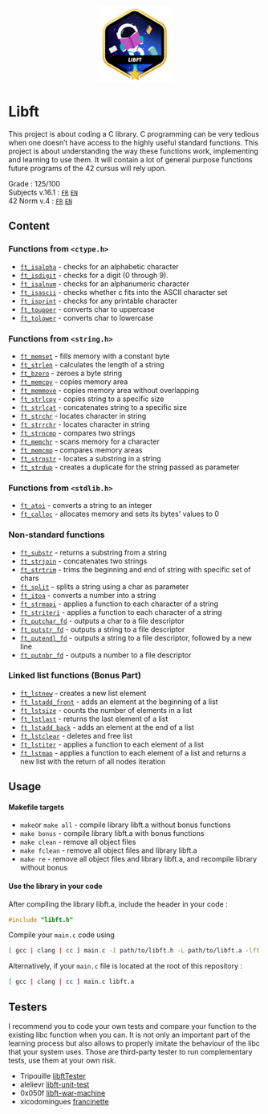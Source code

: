 <div align="center">
  <!-- Logo -->
  <a href="https://github.com/celinenguyentu/Libft">
  <img src="docs/libftm.png" alt="Logo" width="150" height="150">
  </a>
</div>

# Libft

This project is about coding a C library. C programming can be very tedious when one doesn’t have access to the highly useful
standard functions. This project is about understanding the way these functions work, implementing and learning to use them. It will contain a lot of general purpose functions future programs of the 42 cursus will rely upon.

Grade : 125/100 \
Subjects v.16.1 : [`FR`](docs/libft_v16.1.fr.pdf) [`EN`](docs/libft_v16.1.en.pdf) \
42 Norm v.4 : [`FR`](docs/norm_v4.fr.pdf) [`EN`](docs/norm_v4.en.pdf)

## Content

### Functions from `<ctype.h>`

- [`ft_isalpha`](ft_isalpha.c)	- checks  for  an  alphabetic  character
- [`ft_isdigit`](ft_isdigit.c)	- checks for a digit (0 through 9).
- [`ft_isalnum`](ft_isalnum.c)	- checks for an alphanumeric character
- [`ft_isascii`](ft_isascii.c)	- checks whether c fits into the ASCII character set
- [`ft_isprint`](ft_isprint.c)	- checks for any printable character
- [`ft_toupper`](ft_toupper.c)	- converts char to uppercase
- [`ft_tolower`](ft_tolower.c)	- converts char to lowercase

### Functions from `<string.h>`

- [`ft_memset`](ft_memset.c)	- fills memory with a constant byte
- [`ft_strlen`](ft_strlen.c)	- calculates the length of a string
- [`ft_bzero`](ft_bzero.c)	- zeroes a byte string
- [`ft_memcpy`](ft_memcpy.c)	- copies memory area
- [`ft_memmove`](ft_memmove.c)	- copies memory area without overlapping
- [`ft_strlcpy`](ft_strlcpy.c)	- copies string to a specific size
- [`ft_strlcat`](ft_strlcat.c)	- concatenates string to a specific size
- [`ft_strchr`](ft_strchr.c)	- locates character in string
- [`ft_strrchr`](ft_strrchr.c)	- locates character in string
- [`ft_strncmp`](ft_strncmp.c)	- compares two strings
- [`ft_memchr`](ft_memchr.c)	- scans memory for a character
- [`ft_memcmp`](ft_memcmp.c)	- compares memory areas
- [`ft_strnstr`](ft_strnstr.c)	- locates a substring in a string
- [`ft_strdup`](ft_strdup.c)	- creates a duplicate for the string passed as parameter

### Functions from `<stdlib.h>`
- [`ft_atoi`](ft_atoi.c)	- converts a string to an integer
- [`ft_calloc`](ft_calloc.c)	- allocates memory and sets its bytes' values to 0

### Non-standard functions
- [`ft_substr`](ft_substr.c)	- returns a substring from a string
- [`ft_strjoin`](ft_strjoin.c)	- concatenates two strings
- [`ft_strtrim`](ft_strtrim.c)	- trims the beginning and end of string with specific set of chars
- [`ft_split`](ft_split.c)	- splits a string using a char as parameter
- [`ft_itoa`](ft_itoa.c)	- converts a number into a string
- [`ft_strmapi`](ft_strmapi.c)	- applies a function to each character of a string
- [`ft_striteri`](ft_striteri.c)	- applies a function to each character of a string
- [`ft_putchar_fd`](ft_putchar_fd.c)	- outputs a char to a file descriptor
- [`ft_putstr_fd`](ft_putstr_fd.c)	- outputs a string to a file descriptor
- [`ft_putendl_fd`](ft_putendl_fd.c)	- outputs a string to a file descriptor, followed by a new line
- [`ft_putnbr_fd`](ft_putnbr_fd.c)	- outputs a number to a file descriptor

### Linked list functions (Bonus Part)

- [`ft_lstnew`](ft_lstnew_bonus.c)	- creates a new list element
- [`ft_lstadd_front`](ft_lstadd_front_bonus.c)	- adds an element at the beginning of a list
- [`ft_lstsize`](ft_lstsize_bonus.c)	- counts the number of elements in a list
- [`ft_lstlast`](ft_lstlast_bonus.c)	- returns the last element of a list
- [`ft_lstadd_back`](ft_lstadd_back_bonus.c)	- adds an element at the end of a list
- [`ft_lstclear`](ft_lstclear_bonus.c)	- deletes and free list
- [`ft_lstiter`](ft_lstiter_bonus.c)	- applies a function to each element of a list
- [`ft_lstmap`](ft_lstmap_bonus.c)	- applies a function to each element of a list and returns a new list with the return of all nodes iteration

## Usage

#### Makefile targets
* `make`or `make all` - compile library libft.a without bonus functions
* `make bonus` - compile library libft.a with bonus functions
* `make clean` - remove all object files
* `make fclean` - remove all object files and library libft.a
* `make re` - remove all object files and library libft.a, and recompile library without bonus

#### Use the library in your code
After compiling the library libft.a, include the header in your code :
```c
#include "libft.h"
```
Compile your `main.c` code using
```bash
[ gcc | clang | cc ] main.c -I path/to/libft.h -L path/to/libft.a -lft
```
Alternatively, if your `main.c` file is located at the root of this repository :
```bash
[ gcc | clang | cc ] main.c libft.a
```

## Testers

I recommend you to code your own tests and compare your function to the existing libc function when you can. It is not only an important part of the learning process but also allows to properly imitate the behaviour of the libc that your system uses. Those are third-party tester to run complementary tests, use them at your own risk.

* Tripouille [libftTester](https://github.com/Tripouille/libftTester)
* alelievr [libft-unit-test](https://github.com/alelievr/libft-unit-test)
* 0x050f [libft-war-machine](https://github.com/0x050f/libft-war-machine)
* xicodomingues [francinette](https://github.com/xicodomingues/francinette)